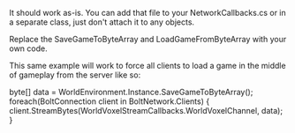 It should work as-is. You can add that file to your NetworkCallbacks.cs or in a separate class, just don't attach it to any objects.

Replace the SaveGameToByteArray and LoadGameFromByteArray with your own code.

This same example will work to force all clients to load a game in the middle of gameplay from the server like so:

byte[] data = WorldEnvironment.Instance.SaveGameToByteArray();
foreach(BoltConnection client in BoltNetwork.Clients) {
	client.StreamBytes(WorldVoxelStreamCallbacks.WorldVoxelChannel, data);
}


